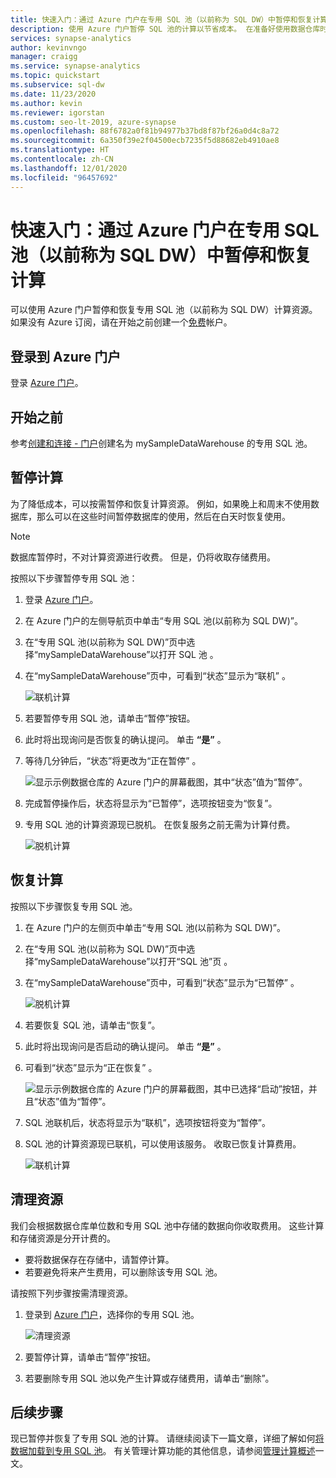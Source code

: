 ```yaml
---
title: 快速入门：通过 Azure 门户在专用 SQL 池（以前称为 SQL DW）中暂停和恢复计算
description: 使用 Azure 门户暂停 SQL 池的计算以节省成本。 在准备好使用数据仓库时恢复计算。
services: synapse-analytics
author: kevinvngo
manager: craigg
ms.service: synapse-analytics
ms.topic: quickstart
ms.subservice: sql-dw
ms.date: 11/23/2020
ms.author: kevin
ms.reviewer: igorstan
ms.custom: seo-lt-2019, azure-synapse
ms.openlocfilehash: 88f6782a0f81b94977b37bd8f87bf26a0d4c8a72
ms.sourcegitcommit: 6a350f39e2f04500ecb7235f5d88682eb4910ae8
ms.translationtype: HT
ms.contentlocale: zh-CN
ms.lasthandoff: 12/01/2020
ms.locfileid: "96457692"
---
```

# <a name="quickstart-pause-and-resume-compute-in-dedicated-sql-pool-formerly-sql-dw-via-the-azure-portal"></a>快速入门：通过 Azure 门户在专用 SQL 池（以前称为 SQL DW）中暂停和恢复计算

可以使用 Azure 门户暂停和恢复专用 SQL 池（以前称为 SQL DW）计算资源。 如果没有 Azure 订阅，请在开始之前创建一个[免费](https://azure.microsoft.com/free/)帐户。

## <a name="sign-in-to-the-azure-portal"></a>登录到 Azure 门户

登录 [Azure 门户](https://portal.azure.com/)。

## <a name="before-you-begin"></a>开始之前

参考[创建和连接 - 门户](../quickstart-create-sql-pool-portal.md)创建名为 mySampleDataWarehouse 的专用 SQL 池。 

## <a name="pause-compute"></a>暂停计算

为了降低成本，可以按需暂停和恢复计算资源。 例如，如果晚上和周末不使用数据库，那么可以在这些时间暂停数据库的使用，然后在白天时恢复使用。
 
>[!NOTE]
>数据库暂停时，不对计算资源进行收费。 但是，仍将收取存储费用。 

按照以下步骤暂停专用 SQL 池：

1. 登录 [Azure 门户](https://portal.azure.com/)。
2. 在 Azure 门户的左侧导航页中单击“专用 SQL 池(以前称为 SQL DW)”。
2. 在“专用 SQL 池(以前称为 SQL DW)”页中选择“mySampleDataWarehouse”以打开 SQL 池 。 
3. 在“mySampleDataWarehouse”页中，可看到“状态”显示为“联机”  。

    ![联机计算](././media/pause-and-resume-compute-portal/compute-online.png)

4. 若要暂停专用 SQL 池，请单击“暂停”按钮。 
5. 此时将出现询问是否恢复的确认提问。 单击 **“是”** 。
6. 等待几分钟后，“状态”将更改为“正在暂停” 。

    ![显示示例数据仓库的 Azure 门户的屏幕截图，其中“状态”值为“暂停”。](./media/pause-and-resume-compute-portal/pausing.png)

7. 完成暂停操作后，状态将显示为“已暂停”，选项按钮变为“恢复”。 
8. 专用 SQL 池的计算资源现已脱机。 在恢复服务之前无需为计算付费。

    ![脱机计算](././media/pause-and-resume-compute-portal/compute-offline.png)


## <a name="resume-compute"></a>恢复计算

按照以下步骤恢复专用 SQL 池。

1. 在 Azure 门户的左侧页中单击“专用 SQL 池(以前称为 SQL DW)”。
2. 在“专用 SQL 池(以前称为 SQL DW)”页中选择“mySampleDataWarehouse”以打开“SQL 池”页 。 
3. 在“mySampleDataWarehouse”页中，可看到“状态”显示为“已暂停”  。

    ![脱机计算](././media/pause-and-resume-compute-portal/compute-offline.png)

1. 若要恢复 SQL 池，请单击“恢复”。 
1. 此时将出现询问是否启动的确认提问。 单击 **“是”** 。
1. 可看到“状态”显示为“正在恢复” 。

    ![显示示例数据仓库的 Azure 门户的屏幕截图，其中已选择“启动”按钮，并且“状态”值为“暂停”。](./media/pause-and-resume-compute-portal/resuming.png)

1. SQL 池联机后，状态将显示为“联机”，选项按钮将变为“暂停”。 
1. SQL 池的计算资源现已联机，可以使用该服务。 收取已恢复计算费用。

    ![联机计算](././media/pause-and-resume-compute-portal/compute-online.png)

## <a name="clean-up-resources"></a>清理资源

我们会根据数据仓库单位数和专用 SQL 池中存储的数据向你收取费用。 这些计算和存储资源是分开计费的。 

- 要将数据保存在存储中，请暂停计算。
- 若要避免将来产生费用，可以删除该专用 SQL 池。 

请按照下列步骤按需清理资源。

1. 登录到 [Azure 门户](https://portal.azure.com)，选择你的专用 SQL 池。

    ![清理资源](./media/pause-and-resume-compute-portal/clean-up-resources.png)

1. 要暂停计算，请单击“暂停”按钮。 

1. 若要删除专用 SQL 池以免产生计算或存储费用，请单击“删除”。



## <a name="next-steps"></a>后续步骤

现已暂停并恢复了专用 SQL 池的计算。 请继续阅读下一篇文章，详细了解如何[将数据加载到专用 SQL 池](load-data-from-azure-blob-storage-using-polybase.md)。 有关管理计算功能的其他信息，请参阅[管理计算概述](sql-data-warehouse-manage-compute-overview.md)一文。 

